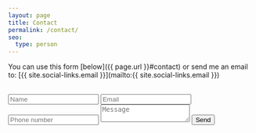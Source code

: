 ```yaml
---
layout: page
title: Contact
permalink: /contact/
seo:
  type: person
---
```


You can use this form [below]({{ page.url }}#contact) or send me an email to: [{{ site.social-links.email }}](mailto:{{ site.social-links.email }})

<br/>

<form id="contact" action="https://formspree.io/{{ site.social-links.email }}" method="POST">
  <input type="text" name="name" placeholder="Name" maxlength="50" required>
  <input type="email" name="email" placeholder="Email" maxlength="254" required>
  <input type="tel" name="telNo" placeholder="Phone number" maxlength="254">
  <textarea name="body" placeholder="Message" maxlength="400" required></textarea>
  <input class="w3-button w3-right w3-border" type="submit" value="Send">
</form>
